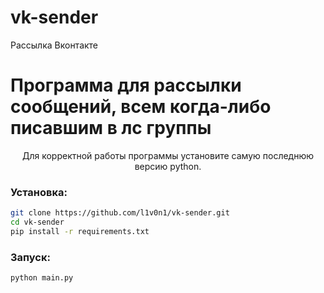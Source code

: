 # vk-sender
Рассылка Вконтакте
<h1>Программа для рассылки сообщений, всем когда-либо писавшим в лс группы</h1>

<p align="center">Для корректной работы программы установите самую последнюю версию python.
  
### Установка:
```sh
git clone https://github.com/l1v0n1/vk-sender.git
cd vk-sender
pip install -r requirements.txt
```
### Запуск:
  ```python
  python main.py
  ```
  
